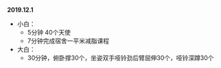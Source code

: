 **2019.12.1**
+ 小白： 
    * 5分钟 40个天使 
    * 7分钟完成宿舍一平米减脂课程 
+ 大白： 
    * 30分钟，俯卧撑30个，坐姿双手哑铃劲后臂屈伸30个，哑铃深蹲30个

